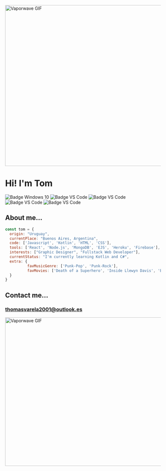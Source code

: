<img src="https://media.giphy.com/media/Oy4nobvUxIonu/giphy.gif" width="900" height="521" alt="Vaporwave GIF"/>

# Hi! I'm Tom
![Badge Windows 10](https://img.shields.io/badge/OS-W%2010-orange?logo=windows&style=flat-square)
![Badge VS Code](https://img.shields.io/badge/IDE-VS%20Code-orange?logo=visualstudiocode&style=flat-square)
![Badge VS Code](https://img.shields.io/badge/Code-Javascript-orange?logo=javascript&style=flat-square)
![Badge VS Code](https://img.shields.io/badge/Code-Node.js-orange?logo=nodedotjs&style=flat-square)
![Badge VS Code](https://img.shields.io/badge/Code-jQuery-orange?logo=jquery&style=flat-square)
## About me...

```javascript
const tom = {
  origin: "Uruguay",
  currentPlace: "Buenos Aires, Argentina",
  code: ['Javascript', 'Kotlin', 'HTML', 'CSS'],
  tools: ['React', 'Node.js', 'MongoDB', 'EJS', 'Heroku', 'Firebase'],
  interests: ["Graphic Designer", "Fullstack Web Developer"],
  currentStatus: "I'm currently learning Kotlin and C#",
  extra: {
          favMusicGenre: ['Punk-Pop', 'Punk-Rock'],
          favMovies: ['Death of a Superhero', 'Inside Llewyn Davis', 'Blue Valentine', 'Trainspotting'],
  }
}
```

## Contact me...
### thomasvarela2001@outlook.es


<img src="https://media.giphy.com/media/l2R09a5L5Bb6ppV7y/source.gif" width="900" height="481" alt="Vaporwave GIF"/>
